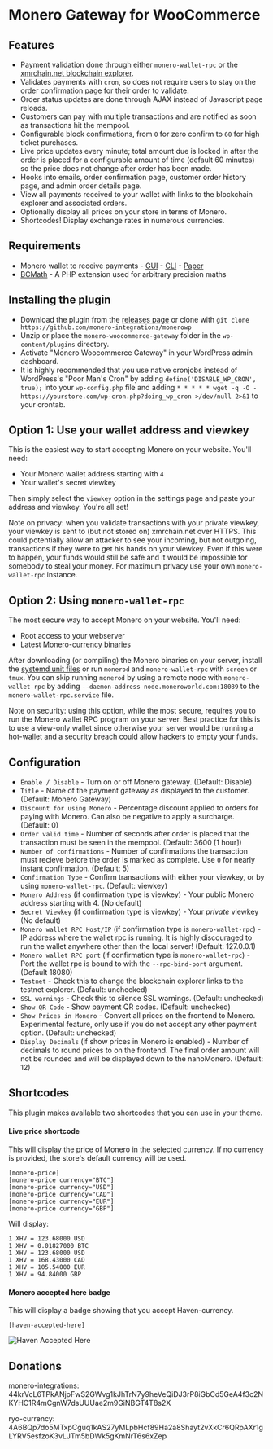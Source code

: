 # Monero Gateway for WooCommerce

## Features

* Payment validation done through either `monero-wallet-rpc` or the [xmrchain.net blockchain explorer](https://xmrchain.net/).
* Validates payments with `cron`, so does not require users to stay on the order confirmation page for their order to validate.
* Order status updates are done through AJAX instead of Javascript page reloads.
* Customers can pay with multiple transactions and are notified as soon as transactions hit the mempool.
* Configurable block confirmations, from `0` for zero confirm to `60` for high ticket purchases.
* Live price updates every minute; total amount due is locked in after the order is placed for a configurable amount of time (default 60 minutes) so the price does not change after order has been made.
* Hooks into emails, order confirmation page, customer order history page, and admin order details page.
* View all payments received to your wallet with links to the blockchain explorer and associated orders.
* Optionally display all prices on your store in terms of Monero.
* Shortcodes! Display exchange rates in numerous currencies.

## Requirements

* Monero wallet to receive payments - [GUI](https://github.com/monero-project/monero-gui/releases) - [CLI](https://github.com/monero-project/monero/releases) - [Paper](https://moneroaddress.org/)
* [BCMath](http://php.net/manual/en/book.bc.php) - A PHP extension used for arbitrary precision maths

## Installing the plugin

* Download the plugin from the [releases page](https://github.com/monero-integrations/monerowp) or clone with `git clone https://github.com/monero-integrations/monerowp`
* Unzip or place the `monero-woocommerce-gateway` folder in the `wp-content/plugins` directory.
* Activate "Monero Woocommerce Gateway" in your WordPress admin dashboard.
* It is highly recommended that you use native cronjobs instead of WordPress's "Poor Man's Cron" by adding `define('DISABLE_WP_CRON', true);` into your `wp-config.php` file and adding `* * * * * wget -q -O - https://yourstore.com/wp-cron.php?doing_wp_cron >/dev/null 2>&1` to your crontab.

## Option 1: Use your wallet address and viewkey

This is the easiest way to start accepting Monero on your website. You'll need:

* Your Monero wallet address starting with `4`
* Your wallet's secret viewkey

Then simply select the `viewkey` option in the settings page and paste your address and viewkey. You're all set!

Note on privacy: when you validate transactions with your private viewkey, your viewkey is sent to (but not stored on) xmrchain.net over HTTPS. This could potentially allow an attacker to see your incoming, but not outgoing, transactions if they were to get his hands on your viewkey. Even if this were to happen, your funds would still be safe and it would be impossible for somebody to steal your money. For maximum privacy use your own `monero-wallet-rpc` instance.

## Option 2: Using `monero-wallet-rpc`

The most secure way to accept Monero on your website. You'll need:

* Root access to your webserver
* Latest [Monero-currency binaries](https://github.com/monero-project/monero/releases)

After downloading (or compiling) the Monero binaries on your server, install the [systemd unit files](https://github.com/monero-integrations/monerowp/tree/master/assets/systemd-unit-files) or run `monerod` and `monero-wallet-rpc` with `screen` or `tmux`. You can skip running `monerod` by using a remote node with `monero-wallet-rpc` by adding `--daemon-address node.moneroworld.com:18089` to the `monero-wallet-rpc.service` file.

Note on security: using this option, while the most secure, requires you to run the Monero wallet RPC program on your server. Best practice for this is to use a view-only wallet since otherwise your server would be running a hot-wallet and a security breach could allow hackers to empty your funds.

## Configuration

* `Enable / Disable` - Turn on or off Monero gateway. (Default: Disable)
* `Title` - Name of the payment gateway as displayed to the customer. (Default: Monero Gateway)
* `Discount for using Monero` - Percentage discount applied to orders for paying with Monero. Can also be negative to apply a surcharge. (Default: 0)
* `Order valid time` - Number of seconds after order is placed that the transaction must be seen in the mempool. (Default: 3600 [1 hour])
* `Number of confirmations` - Number of confirmations the transaction must recieve before the order is marked as complete. Use `0` for nearly instant confirmation. (Default: 5)
* `Confirmation Type` - Confirm transactions with either your viewkey, or by using `monero-wallet-rpc`. (Default: viewkey)
* `Monero Address` (if confirmation type is viewkey) - Your public Monero address starting with 4. (No default)
* `Secret Viewkey` (if confirmation type is viewkey) - Your *private* viewkey (No default)
* `Monero wallet RPC Host/IP` (if confirmation type is `monero-wallet-rpc`) - IP address where the wallet rpc is running. It is highly discouraged to run the wallet anywhere other than the local server! (Default: 127.0.0.1)
* `Monero wallet RPC port` (if confirmation type is `monero-wallet-rpc`) - Port the wallet rpc is bound to with the `--rpc-bind-port` argument. (Default 18080)
* `Testnet` - Check this to change the blockchain explorer links to the testnet explorer. (Default: unchecked)
* `SSL warnings` - Check this to silence SSL warnings. (Default: unchecked)
* `Show QR Code` - Show payment QR codes. (Default: unchecked)
* `Show Prices in Monero` - Convert all prices on the frontend to Monero. Experimental feature, only use if you do not accept any other payment option. (Default: unchecked)
* `Display Decimals` (if show prices in Monero is enabled) - Number of decimals to round prices to on the frontend. The final order amount will not be rounded and will be displayed down to the nanoMonero. (Default: 12)

## Shortcodes

This plugin makes available two shortcodes that you can use in your theme.

#### Live price shortcode

This will display the price of Monero in the selected currency. If no currency is provided, the store's default currency will be used.

```
[monero-price]
[monero-price currency="BTC"]
[monero-price currency="USD"]
[monero-price currency="CAD"]
[monero-price currency="EUR"]
[monero-price currency="GBP"]
```
Will display:
```
1 XHV = 123.68000 USD
1 XHV = 0.01827000 BTC
1 XHV = 123.68000 USD
1 XHV = 168.43000 CAD
1 XHV = 105.54000 EUR
1 XHV = 94.84000 GBP
```


#### Monero accepted here badge

This will display a badge showing that you accept Haven-currency.

`[haven-accepted-here]`

![Haven Accepted Here](/assets/images/haven-accepted-here2x.png?raw=true "Monero Accepted Here")

## Donations

monero-integrations: 44krVcL6TPkANjpFwS2GWvg1kJhTrN7y9heVeQiDJ3rP8iGbCd5GeA4f3c2NKYHC1R4mCgnW7dsUUUae2m9GiNBGT4T8s2X

ryo-currency: 4A6BQp7do5MTxpCguq1kAS27yMLpbHcf89Ha2a8Shayt2vXkCr6QRpAXr1gLYRV5esfzoK3vLJTm5bDWk5gKmNrT6s6xZep
